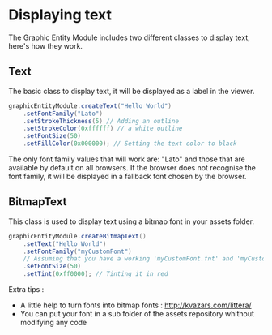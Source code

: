 # Displaying text

The Graphic Entity Module includes two different classes to display text, here's how they work.

## Text <a name="Text"></a>

The basic class to display text, it will be displayed as a label in the viewer.

```java
graphicEntityModule.createText("Hello World")
    .setFontFamily("Lato")
    .setStrokeThickness(5) // Adding an outline
    .setStrokeColor(0xffffff) // a white outline
    .setFontSize(50)
    .setFillColor(0x000000); // Setting the text color to black
```
The only font family values that will work are: 
"Lato" and those that are available by default on all browsers.
If the browser does not recognise the font family, it will be displayed in a fallback font chosen by the browser.

## BitmapText <a name="BitmapText"></a>

This class is used to display text using a bitmap font in your assets folder.

```java
graphicEntityModule.createBitmapText()
    .setText("Hello World")
    .setFontFamily("myCustomFont")
    // Assuming that you have a working 'myCustomFont.fnt' and 'myCustomFont.png' in your assets folder
    .setFontSize(50)
    .setTint(0xff0000); // Tinting it in red
```

Extra tips :
- A little help to turn fonts into bitmap fonts : http://kvazars.com/littera/
- You can put your font in a sub folder of the assets repository whithout modifying any code

